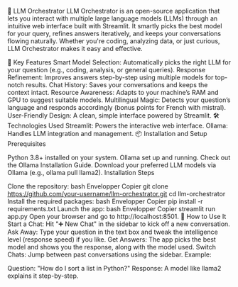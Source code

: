 🤖 LLM Orchestrator
LLM Orchestrator is an open-source application that lets you interact with multiple large language models (LLMs) through an intuitive web interface built with Streamlit. It smartly picks the best model for your query, refines answers iteratively, and keeps your conversations flowing naturally. Whether you're coding, analyzing data, or just curious, LLM Orchestrator makes it easy and effective.

🚀 Key Features
Smart Model Selection: Automatically picks the right LLM for your question (e.g., coding, analysis, or general queries).
Response Refinement: Improves answers step-by-step using multiple models for top-notch results.
Chat History: Saves your conversations and keeps the context intact.
Resource Awareness: Adapts to your machine’s RAM and GPU to suggest suitable models.
Multilingual Magic: Detects your question’s language and responds accordingly (bonus points for French with mistral).
User-Friendly Design: A clean, simple interface powered by Streamlit.
🛠️ Technologies Used
Streamlit: Powers the interactive web interface.
Ollama: Handles LLM integration and management.
📦 Installation and Setup
Prerequisites

Python 3.8+ installed on your system.
Ollama set up and running. Check out the Ollama Installation Guide.
Download your preferred LLM models via Ollama (e.g., ollama pull llama2).
Installation Steps

Clone the repository:
bash
Envelopper
Copier
git clone https://github.com/your-username/llm-orchestrator.git
cd llm-orchestrator
Install the required packages:
bash
Envelopper
Copier
pip install -r requirements.txt
Launch the app:
bash
Envelopper
Copier
streamlit run app.py
Open your browser and go to http://localhost:8501.
💬 How to Use It
Start a Chat: Hit "➕ New Chat" in the sidebar to kick off a new conversation.
Ask Away: Type your question in the text box and tweak the intelligence level (response speed) if you like.
Get Answers: The app picks the best model and shows you the response, along with the model used.
Switch Chats: Jump between past conversations using the sidebar.
Example:

Question: "How do I sort a list in Python?"
Response: A model like llama2 explains it step-by-step.
